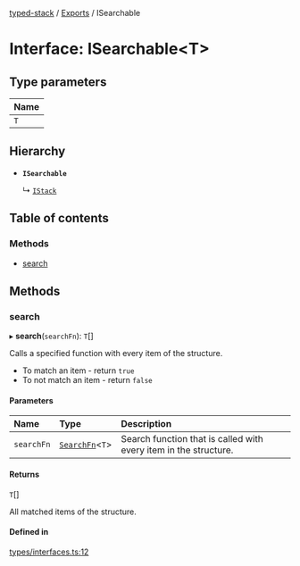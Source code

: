 [typed-stack](../README.md) / [Exports](../modules.md) / ISearchable

# Interface: ISearchable<T\>

## Type parameters

| Name |
| :------ |
| `T` |

## Hierarchy

- **`ISearchable`**

  ↳ [`IStack`](IStack.md)

## Table of contents

### Methods

- [search](ISearchable.md#search)

## Methods

### search

▸ **search**(`searchFn`): `T`[]

Calls a specified function with every item of the structure.
- To match an item - return `true`
- To not match an item - return `false`

#### Parameters

| Name | Type | Description |
| :------ | :------ | :------ |
| `searchFn` | [`SearchFn`](../modules.md#searchfn)<`T`\> | Search function that is called with every item in the structure. |

#### Returns

`T`[]

All matched items of the structure.

#### Defined in

[types/interfaces.ts:12](https://github.com/chrisitopherus/typed-stack/blob/156f02f/src/types/interfaces.ts#L12)
